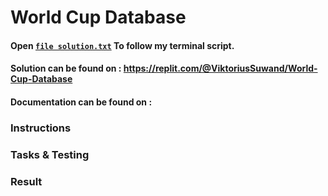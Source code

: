 # World Cup Database
#### Open [`file solution.txt`](solution.txt) To follow my terminal script.

#### Solution can be found on : https://replit.com/@ViktoriusSuwand/World-Cup-Database

#### Documentation can be found on : 

### Instructions

### Tasks & Testing

### Result